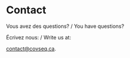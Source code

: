 # Contact

Vous avez des questions? / You have questions?

Écrivez nous: / Write us at:

<a href="mailto:contact@covseq.ca">contact@covseq.ca</a>.
